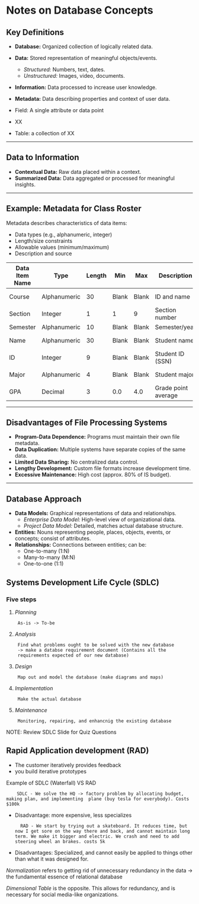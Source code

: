# Notes on Database Concepts

## Key Definitions

- **Database:** Organized collection of logically related data.
- **Data:** Stored representation of meaningful objects/events.
  - *Structured:* Numbers, text, dates.
  - *Unstructured:* Images, video, documents.
- **Information:** Data processed to increase user knowledge.
- **Metadata:** Data describing properties and context of user data.

- Field: A single attribute or data point
- XX
- Table: a collection of XX 

---

## Data to Information

- **Contextual Data:** Raw data placed within a context.
- **Summarized Data:** Data aggregated or processed for meaningful insights.

---

## Example: Metadata for Class Roster

Metadata describes characteristics of data items:
- Data types (e.g., alphanumeric, integer)
- Length/size constraints
- Allowable values (minimum/maximum)
- Description and source

| Data Item Name | Type         | Length | Min   | Max   | Description         | Source        |
| -------------- | ------------ | ------ | ----- | ----- | ------------------- | ------------- |
| Course         | Alphanumeric | 30     | Blank | Blank | ID and name         | Academic Unit |
| Section        | Integer      | 1      | 1     | 9     | Section number      | Registrar     |
| Semester       | Alphanumeric | 10     | Blank | Blank | Semester/year       | Registrar     |
| Name           | Alphanumeric | 30     | Blank | Blank | Student name        | Student IS    |
| ID             | Integer      | 9      | Blank | Blank | Student ID (SSN)    | Student IS    |
| Major          | Alphanumeric | 4      | Blank | Blank | Student major       | Student IS    |
| GPA            | Decimal      | 3      | 0.0   | 4.0   | Grade point average | Academic Unit |

---

## Disadvantages of File Processing Systems

- **Program-Data Dependence:** Programs must maintain their own file metadata.
- **Data Duplication:** Multiple systems have separate copies of the same data.
- **Limited Data Sharing:** No centralized data control.
- **Lengthy Development:** Custom file formats increase development time.
- **Excessive Maintenance:** High cost (approx. 80% of IS budget).

---

## Database Approach

- **Data Models:** Graphical representations of data and relationships.
  - *Enterprise Data Model:* High-level view of organizational data.
  - *Project Data Model:* Detailed, matches actual database structure.
- **Entities:** Nouns representing people, places, objects, events, or concepts; consist of attributes.
- **Relationships:** Connections between entities; can be:
  - One-to-many (1:N)
  - Many-to-many (M:N)
  - One-to-one (1:1)

## Systems Development Life Cycle (SDLC)

### Five steps

1. *Planning*

		As-is -> To-be

2. *Analysis*

		Find what problems ought to be solved with the new database
		-> make a databse requirement document (Contains all the
		requirements expected of our new database)

3. *Design*

		Map out and model the database (make diagrams and maps)

4. *Implementation*

		Make the actual database

5. *Maintenance*

		Monitoring, repairing, and enhancnig the existing database


NOTE: Review SDLC Slide for Quiz Questions

## Rapid Application development (RAD)

- The customer iteratively provides feedback
- you build iterative prototypes

Example of SDLC (Waterfall) VS RAD
	
		SDLC - We solve the HQ -> factory problem by allocating budget, making plan, and implementing  plane (buy tesla for everybody). Costs $100k
- Disadvantage: more expensive, less specializes
		
		RAD - We start by trying out a skateboard. It reduces time, but now I get sore on the way there and back, and cannot maintain long term. We make it bigger and electric. We crash and need to add steering wheel an brakes. costs 5k
- Disadvantages: Specialized, and cannot easily be applied to things other than what it was designed for.

*Normalization* refers to getting rid of unnecessary redundancy in the data -> the fundamental essence of relational database

*Dimensional Table* is the opposite. This allows for redundancy, and is necessary for social media-like organizations.